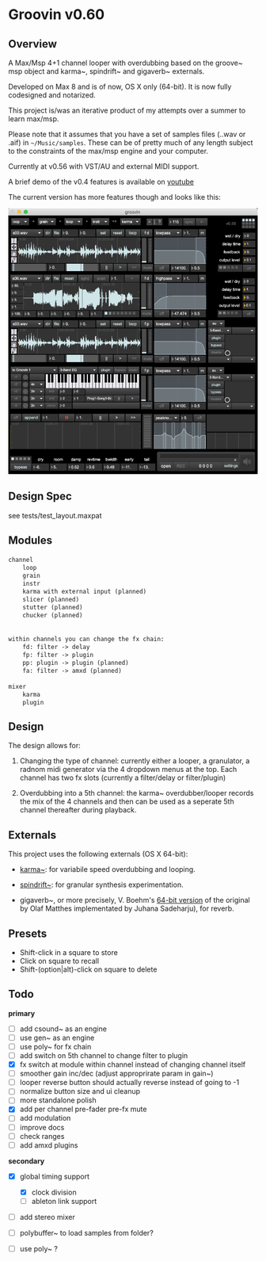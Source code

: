 # Groovin v0.60

## Overview

A Max/Msp 4+1 channel looper with overdubbing based on the groove~ msp object and karma~, spindrift~ and gigaverb~ externals.

Developed on Max 8 and is of now, OS X only (64-bit). It is now fully
codesigned and notarized.

This project is/was an iterative product of my attempts over a summer to learn max/msp.

Please note that it assumes that you have a set of samples files (..wav or .aif) in `~/Music/samples`. These can be of pretty much of any length subject to the constraints of the max/msp engine and your computer.

Currently at v0.56 with VST/AU and external MIDI support. 

A brief demo of the v0.4 features is available on [youtube](https://youtu.be/sKZO_4qYpj0)

The current version has more features though and looks like this:

![groovin_v0.5](media/groovin_v05_screenshot.png)


## Design Spec

see tests/test_layout.maxpat



## Modules

```text
channel
    loop
    grain
    instr
    karma with external input (planned)
    slicer (planned)
    stutter (planned)
    chucker (planned)


within channels you can change the fx chain:
    fd: filter -> delay
    fp: filter -> plugin
    pp: plugin -> plugin (planned)
    fa: filter -> amxd (planned)

mixer
    karma
    plugin
```

## Design

The design allows for:

1. Changing the type of channel: currently either a looper, a granulator, a radnom midi generator via the 4 dropdown menus at the top. Each channel has two fx slots (currently a filter/delay or filter/plugin)

2. Overdubbing into a 5th channel: the karma~ overdubber/looper records the mix of the 4 channels and then can be used as a seperate 5th channel thereafter during playback.


## Externals

This project uses the following externals (OS X 64-bit):

- [karma~](https://cycling74.com/tools/karma-samplerlooper-external): for variabile speed overdubbing and looping.

- [spindrift~](http://www.michaelnorris.info/software/spindrift): for granular synthesis experimentation. 

- gigaverb~, or more precisely, V. Boehm's [64-bit version](https://github.com/v7b1/gigaverb) of the original by Olaf Matthes implementated by Juhana Sadeharju), for reverb.


## Presets

- Shift-click in a square to store
- Click on square to recall
- Shift-(option|alt)-click on square to delete


## Todo

**primary**

- [ ] add csound~ as an engine
- [ ] use gen~ as an engine
- [ ] use poly~ for fx chain
- [ ] add switch on 5th channel to change filter to plugin
- [x] fx switch at module within channel instead of changing channel itself
- [ ] smoother gain inc/dec (adjust approprirate param in gain~)
- [ ] looper reverse button should actually reverse instead of going to -1
- [ ] normalize button size and ui cleanup
- [ ] more standalone polish
- [x] add per channel pre-fader pre-fx mute
- [ ] add modulation
- [ ] improve docs
- [ ] check ranges
- [ ] add amxd plugins

**secondary**

- [x] global timing support
	- [x] clock division
	- [ ] ableton link support
- [ ] add stereo mixer
- [ ] polybuffer~ to load samples from folder?
- [ ] use poly~ ?

